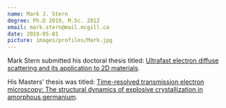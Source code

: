 ```yaml
---
name: Mark J. Stern
degree: Ph.D 2019, M.Sc. 2012
email: mark.stern@mail.mcgill.ca
date: 2019-05-01
picture: images/profiles/Mark.jpg
---
```

Mark Stern submitted his doctoral thesis titled: [Ultrafast electron diffuse scattering and its application to 2D materials](http://digitool.library.mcgill.ca/thesisfile163241.pdf). 

His Masters' thesis was titled: [Time-resolved transmission electron microscopy: The structural dynamics of explosive crystallization in amorphous germanium](http://digitool.library.mcgill.ca/thesisfile114280.pdf).